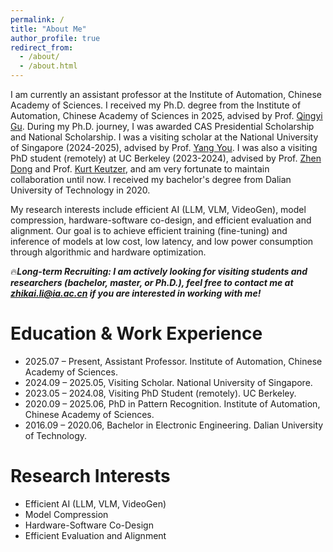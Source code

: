 ```yaml
---
permalink: /
title: "About Me"
author_profile: true
redirect_from: 
  - /about/
  - /about.html
---
```


I am currently an assistant professor at the Institute of Automation, Chinese Academy of Sciences. I received my Ph.D. degree from the Institute of Automation, Chinese Academy of Sciences in 2025, advised by Prof. [Qingyi Gu](https://people.ucas.ac.cn/~0046676). 
During my Ph.D. journey, I was awarded CAS Presidential Scholarship and National Scholarship.
I was a visiting scholar at the National University of Singapore (2024-2025), advised by Prof. [Yang You](https://www.comp.nus.edu.sg/~youy/).
I was also a visiting PhD student (remotely) at UC Berkeley (2023-2024), advised by Prof. [Zhen Dong](https://dong-zhen.com/) and Prof. [Kurt Keutzer](https://scholar.google.com/citations?user=ID9QePIAAAAJ), and am very fortunate to maintain collaboration until now. I received my bachelor's degree from Dalian University of Technology in 2020.

My research interests include efficient AI (LLM, VLM, VideoGen), model compression, hardware-software co-design, and efficient evaluation and alignment. Our goal is to achieve efficient training (fine-tuning) and inference of models at low cost, low latency, and low power consumption through algorithmic and hardware optimization. 

🔥***Long-term Recruiting: I am actively looking for visiting students and researchers (bachelor, master, or Ph.D.), feel free to contact me at zhikai.li@ia.ac.cn if you are interested in working with me!***

Education & Work Experience
======
* 2025.07 – Present, Assistant Professor. Institute of Automation, Chinese Academy of Sciences.
* 2024.09 – 2025.05, Visiting Scholar. National University of Singapore.
* 2023.05 – 2024.08, Visiting PhD Student (remotely). UC Berkeley.
* 2020.09 – 2025.06, PhD in Pattern Recognition. Institute of Automation, Chinese Academy of Sciences.
* 2016.09 – 2020.06, Bachelor in Electronic Engineering. Dalian University of Technology.

Research Interests
======
* Efficient AI (LLM, VLM, VideoGen)
* Model Compression
* Hardware-Software Co-Design
* Efficient Evaluation and Alignment